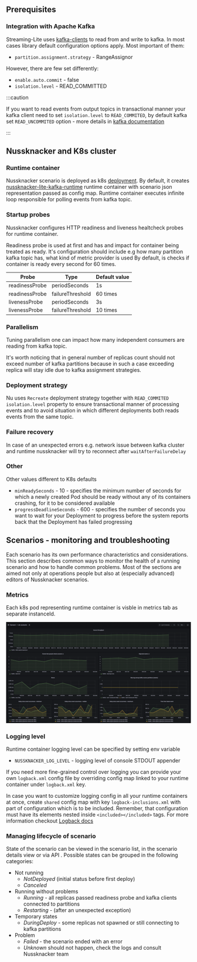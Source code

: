 ## Prerequisites

### Integration with Apache Kafka

Streaming-Lite uses [kafka-clients](https://docs.confluent.io/platform/current/clients/index.html) to read from and write to kafka. In most cases library default configuration options apply. Most important of them:
- `partition.assignment.strategy` - RangeAssignor

However, there are few set differently:
- `enable.auto.commit` - false
- `isolation.level` - READ_COMMITTED

:::caution

If you want to read events from output topics in transactional manner your kafka client need to set `isolation.level` to `READ_COMMITED`, by default kafka set `READ_UNCOMMITED` option - more details in [kafka documentation](https://kafka.apache.org/24/documentation.html)

:::

## Nussknacker and K8s cluster

### Runtime container
Nussknacker scenario is deployed as k8s [deployment](https://kubernetes.io/docs/concepts/workloads/controllers/deployment/). 
By default, it creates [nussknacker-lite-kafka-runtime](https://hub.docker.com/r/touk/nussknacker-lite-kafka-runtime) runtime container with scenario json representation passed as config map.
Runtime container executes infinite loop responsible for polling events from kafka topic.

### Startup probes
Nussknacker configures HTTP readiness and liveness healtcheck probes for runtime container.

Readiness probe is used at first and has and impact for container being treated as ready.
It's configuration should include e.g how many partition kafka topic has, what kind of metric provider is used
By default, is checks if container is ready every second for 60 times.


| Probe          | Type             | Default value |
|----------------|------------------|---------------|
| readinessProbe | periodSeconds    | 1s            |
| readinessProbe | failureThreshold | 60 times      |
| livenessProbe  | periodSeconds    | 3s            |
| livenessProbe  | failureThreshold | 10 times      |


### Parallelism
Tuning parallelism one can impact how many independent consumers are reading from kafka topic. 

It's worth noticing that in general number of replicas count should not exceed number of kafka partitions because in such a case exceeding replica will stay idle due to kafka assignment strategies.

### Deployment strategy

Nu uses `Recreate` deployment strategy together with `READ_COMMITED` `isolation.level` property to ensure transactional manner of processing events and to avoid
situation in which different deployments both reads events from the same topic.

### Failure recovery

In case of an unexpected errors e.g. network issue between kafka cluster and runtime nussknacker will try to reconnect after `waitAfterFailureDelay`

### Other
Other values different to K8s defaults
- `minReadySeconds` - 10 - specifies the minimum number of seconds for which a newly created Pod should be ready without any of its containers crashing, for it to be considered available
- `progressDeadlineSeconds` - 600 - specifies the number of seconds you want to wait for your Deployment to progress before the system reports back that the Deployment has failed progressing

## Scenarios - monitoring and troubleshooting

Each scenario has its own performance characteristics and considerations. This section describes common ways to monitor the health of a running scenario and how to handle common problems. Most of the sections are aimed not only at operations people but also at (especially advanced) editors of Nussknacker scenarios.

### Metrics

Each k8s pod representing runtime container is visble in metrics tab as separate instanceId.

![lite metrics](img/lite_metrics.png "lite metrics")

### Logging level 
Runtime container logging level can be specified by setting env variable
- `NUSSKNACKER_LOG_LEVEL` - logging level of console STDOUT appender

If you need more fine-grained control over logging you can provide your own `logback.xml` config file by overriding config map linked to your runtime container under `logback.xml` key.

In case you want to customize logging config in all your runtime containers at once, create `shared` config map with key `logback-inclusions.xml` with part of configuration which is to be included. Remember, that configuration must have its elements nested inside `<included></included>` tags. For more information checkout [Logback docs](https://logback.qos.ch/manual/configuration.html#fileInclusion)

### Managing lifecycle of scenario

State of the scenario can be viewed in the scenario list, in the scenario details view or via API . Possible states can be grouped in the following categories:

* Not running
    * _NotDeployed_ (initial status before first deploy)
    * _Canceled_
* Running without problems
    * _Running_ - all replicas passed readiness probe and kafka clients connected to partitions
    * _Restarting_ - (after an unexpected exception)
* Temporary states
    * _DuringDeploy_ - some replicas not spawned or still connecting to kafka partitions
* Problem
    * _Failed_ - the scenario ended with an error
    * _Unknown_ should not happen, check the logs and consult Nussknacker team
